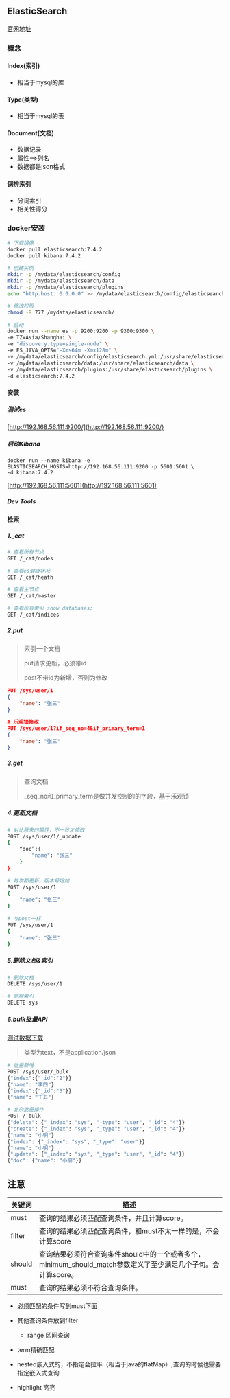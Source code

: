 ## ElasticSearch

[官网地址](https://www.elastic.co/cn/elasticsearch/)



### 概念

#### Index(索引)

* 相当于mysql的库

#### Type(类型)

* 相当于mysql的表

#### Document(文档)

* 数据记录
* 属性==>列名
* 数据都是json格式

#### 倒排索引

* 分词索引
* 相关性得分



### docker安装

```sh
# 下载镜像
docker pull elasticsearch:7.4.2
docker pull kibana:7.4.2

# 创建实例
mkdir -p /mydata/elasticsearch/config
mkdir -p /mydata/elasticsearch/data
mkdir -p /mydata/elasticsearch/plugins
echo "http.host: 0.0.0.0" >> /mydata/elasticsearch/config/elasticsearch.yml

# 修改权限
chmod -R 777 /mydata/elasticsearch/

# 启动
docker run --name es -p 9200:9200 -p 9300:9300 \
-e TZ=Asia/Shanghai \
-e "discovery.type=single-node" \
-e ES_JAVA_OPTS="-Xms64m -Xmx128m" \
-v /mydata/elasticsearch/config/elasticsearch.yml:/usr/share/elasticsearch/config/elasticsearch.yml \
-v /mydata/elasticsearch/data:/usr/share/elasticsearch/data \
-v /mydata/elasticsearch/plugins:/usr/share/elasticsearch/plugins \
-d elasticsearch:7.4.2
```

#### 安装

##### 测试es

[http://192.168.56.111:9200/](http://192.168.56.111:9200/)

##### 启动Kibana

```
docker run --name kibana -e ELASTICSEARCH_HOSTS=http://192.168.56.111:9200 -p 5601:5601 \
-d kibana:7.4.2
```

[http://192.168.56.111:5601](http://192.168.56.111:5601)

##### Dev Tools

#### 检索

##### 1._cat

```sh
# 查看所有节点
GET /_cat/nodes

# 查看es健康状况
GET /_cat/heath

# 查看主节点
GET /_cat/master

# 查看所有索引 show databases;
GET /_cat/indices
```

##### 2.put

> 索引一个文档
>
> put请求更新，必须带id
>
> post不带id为新增，否则为修改

```json
PUT /sys/user/1
{
	"name": "张三"
}

# 乐观锁修改
PUT /sys/user/1?if_seq_no=4&if_primary_term=1
{
	"name": "张三"
}
```

##### 3.get

> 查询文档
>
> _seq_no和_primary_term是做并发控制的的字段，基于乐观锁



##### 4.更新文档

```sh
# 对比原来的属性，不一致才修改
POST /sys/user/1/_update
{
	“doc”:{
        "name": "张三"
    }
}

# 每次都更新，版本号增加
POST /sys/user/1
{
	"name": "张三"
}

# 与post一样
PUT /sys/user/1
{
	"name": "张三"
}


```

##### 5.删除文档&索引

```sh
# 删除文档
DELETE /sys/user/1

# 删除索引
DELETE sys
```

##### 6.bulk批量API

[测试数据下载](https://download.elastic.co/demos/kibana/gettingstarted/accounts.zip)

> 类型为text，不是application/json

```sh
# 批量新增
POST /sys/user/_bulk
{"index":{"_id":"2"}}
{"name": "李四"}
{"index":{"_id":"3"}}
{"name": "王五"}

# 复杂批量操作
POST /_bulk
{"delete": {"_index": "sys", "_type": "user", "_id": "4"}}
{"create": {"_index": "sys", "_type": "user", "_id": "4"}}
{"name": "小明"}
{"index": {"_index": "sys", "_type": "user"}}
{"name": "小明"}
{"update": {"_index": "sys", "_type": "user", "_id": "4"}}
{"doc": {"name": "小丽"}}
```





## 注意

| 关键词 | 描述                                                         |
| ------ | ------------------------------------------------------------ |
| must   | 查询的结果必须匹配查询条件，并且计算score。                  |
| filter | 查询的结果必须匹配查询条件，和must不太一样的是，不会计算score |
| should | 查询结果必须符合查询条件should中的一个或者多个，minimum_should_match参数定义了至少满足几个子句。会计算score。 |
| must   | 查询的结果必须不符合查询条件。                               |

* 必须匹配的条件写到must下面
* 其他查询条件放到filter
  * range 区间查询
* term精确匹配

* nested嵌入式的，不指定会拉平（相当于java的flatMap）,查询的时候也需要指定嵌入式查询
* highlight 高亮

